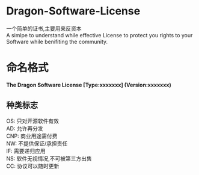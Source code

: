 # Dragon-Software-License
一个简单的证书,主要用来反资本   
A simlpe to understand while effective License to protect you rights to your Software while benifiting the community.
# 命名格式
**The Dragon Software License [Type:xxxxxxx] (Version:xxxxxxx)**   
## 种类标志
OS: 只对开源软件有效   
AD: 允许再分发   
CNP: 商业用途需付费   
NW: 不提供保证/承担责任   
IF: 需要递归应用   
NS: 软件无视情况,不可被第三方出售   
CC: 协议可以随时更新

